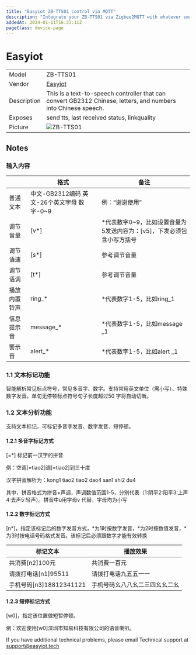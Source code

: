 ```yaml
---
title: "Easyiot ZB-TTS01 control via MQTT"
description: "Integrate your ZB-TTS01 via Zigbee2MQTT with whatever smart home infrastructure you are using without the vendor's bridge or gateway."
addedAt: 2024-01-11T16:23:11Z
pageClass: device-page
---
```


<!-- !!!! -->
<!-- ATTENTION: This file is auto-generated through docgen! -->
<!-- You can only edit the "Notes"-Section between the two comment lines "Notes BEGIN" and "Notes END". -->
<!-- Do not use h1 or h2 heading within "## Notes"-Section. -->
<!-- !!!! -->

# Easyiot

|     |     |
|-----|-----|
| Model | ZB-TTS01 |
| Vendor  | [Easyiot](/supported-devices/#v=Easyiot)  |
| Description | This is a text-to-speech controller that can convert GB2312 Chinese, letters, and numbers into Chinese speech. |
| Exposes | send tts, last received status, linkquality |
| Picture | ![ZB-TTS01](https://www.zigbee2mqtt.io/images/devices/ZB-TTS01.jpg) |


<!-- Notes BEGIN: You can edit here. Add "## Notes" headline if not already present. -->
## Notes

### 输入内容

|              | 格式                                         | 备注                                                         |
| ------------ | -------------------------------------------- | ------------------------------------------------------------ |
| 普通文本     | 中文-GB2312编码  英文-26个英文字母  数字-0~9 | 例：“谢谢使用”|
| 调节音量     | [v*]                                         | *代表数字0~9，比如设置音量为5发送内容为：[v5]，下发必须包含小写方括号 |
| 调节语速     | [s*]                                         | 参考调节音量                                                 |
| 调节语调     | [t*]                                         | 参考调节音量                                                 |
| 播放内置铃声 | ring_*                                       | *代表数字1-5，比如ring_1                                     |
| 信息提示音   | message_*                                    | *代表数字1-5，比如message _1                                 |
| 警示音       | alert_*                                      | *代表数字1-5，比如alert _1                                   |

 

### 1.1 文本标记功能

智能解析常见标点符号，常见多音字、数字。支持常用英文单位（需小写）、特殊数字发音。单句无停顿标点符号句子长度超过50 字将自动切断。

### 1.2 文本分析功能

支持文本标记，可标记多音字发音、数字发音、短停顿。 

#### 1.2.1 多音字标记方式

[=*] 标记前一汉字的拼音

例：空调[=tiao2]调[=tiao2]到三十度 

汉字拼音解析为：kong1 tiao2 tiao2 dao4 san1 shi2 du4 

其中，拼音格式为拼音+声调，声调数值范围1-5，分别代表（1:阴平2:阳平3:上声4:去声5:轻声）。拼音中ü用字母v 代替，字母均为小写

#### 1.2.2 数字标记方式

[n*]，指定该标记后的数字发音方式，*为1时按数字发音，*为2时按数值发音，*为3时按电话号码格式发音。该标记后必须跟数字才能有效转换

| 标记文本                | 播放效果                       |
| ----------------------- | ------------------------------ |
| 共消费[n2]100元         | 共消费一百元                   |
| 请拨打电话[n1]95511     | 请拨打电话九五五一一           |
| 手机号码[n3]18812341121 | 手机号码幺八八幺二三四幺幺二幺 |

#### 1.2.3 短停标记方式

[w0]，指定该位置做短暂停顿。 

例：欢迎使用[w0]深圳市知易科技有限公司的语音喇叭。


If you have additional technical problems, please email Technical support at support@easyiot.tech

<!-- Notes END: Do not edit below this line -->




